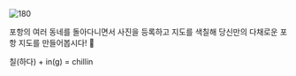 
![180](https://user-images.githubusercontent.com/64766255/167433529-3af2c1b8-f739-4ee6-afc7-547c3cc9db3e.png)


포항의 여러 동네를 돌아다니면서 사진을 등록하고 지도를 색칠해 당신만의 다채로운 포항 지도를 만들어봅시다! 🎨

칠(하다) + in(g) = chillin
